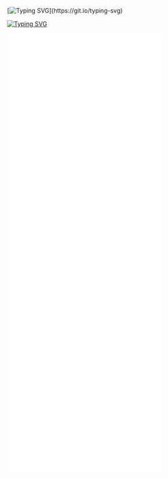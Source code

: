 [![Typing SVG](https://readme-typing-svg.herokuapp.com?font=Lobster+Two&size=33&duration=5040&color=F73C11&lines=Hey,!+Welcome+to+my+account!)](https://git.io/typing-svg)

[![Typing SVG](https://readme-typing-svg.herokuapp.com?font=Lobster+Two&size=25&color=181AF7&lines=Here's+some+information+about+me+%3A)](https://git.io/typing-svg)

![Metrics](/github-metrics.svg)
